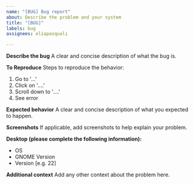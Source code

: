 ```yaml
---
name: "[BUG] Bug report"
about: Describe the problem and your system
title: "[BUG]"
labels: bug
assignees: eliapasquali

---
```


**Describe the bug**
A clear and concise description of what the bug is.

**To Reproduce**
Steps to reproduce the behavior:
1. Go to '...'
2. Click on '....'
3. Scroll down to '....'
4. See error

**Expected behavior**
A clear and concise description of what you expected to happen.

**Screenshots**
If applicable, add screenshots to help explain your problem.

**Desktop (please complete the following information):**
 - OS
 - GNOME Version
 - Version [e.g. 22]

**Additional context**
Add any other context about the problem here.
